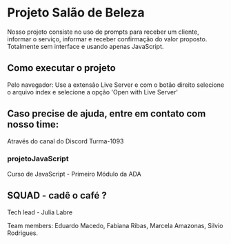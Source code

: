 # Projeto Salão de Beleza
Nosso projeto consiste no uso de prompts para receber um cliente, informar o serviço, informar e receber confirmação do valor proposto.
Totalmente sem interface e usando apenas JavaScript.


## Como executar o projeto
Pelo navegador:
Use a extensão Live Server e com o botão direito selecione o arquivo index e selecione a opção 'Open with Live Server'


## Caso precise de ajuda, entre em contato com nosso time:
Através do canal do Discord Turma-1093 


### projetoJavaScript
Curso de JavaScript - Primeiro Módulo da ADA 

## SQUAD - cadê o café ?
Tech lead - Julia Labre

Team members:
Eduardo Macedo,
Fabiana Ribas,
Marcela Amazonas,
Silvio Rodrigues.
